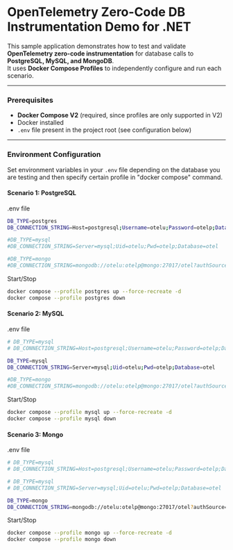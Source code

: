 # OpenTelemetry Zero-Code DB Instrumentation Demo for .NET

This sample application demonstrates how to test and validate **OpenTelemetry zero-code instrumentation** for database calls to **PostgreSQL, MySQL, and MongoDB**.  
It uses **Docker Compose Profiles** to independently configure and run each scenario.

---

### Prerequisites
- **Docker Compose V2** (required, since profiles are only supported in V2)
- Docker installed
- `.env` file present in the project root (see configuration below)

---

### Environment Configuration

Set environment variables in your `.env` file depending on the database you are testing and then specify certain profile in "docker compose" command.

#### Scenario 1: PostgreSQL

.env file

```bash
DB_TYPE=postgres
DB_CONNECTION_STRING=Host=postgresql;Username=otelu;Password=otelp;Database=otel

#DB_TYPE=mysql
#DB_CONNECTION_STRING=Server=mysql;Uid=otelu;Pwd=otelp;Database=otel

#DB_TYPE=mongo
#DB_CONNECTION_STRING=mongodb://otelu:otelp@mongo:27017/otel?authSource=admin
```

Start/Stop

```bash
docker compose --profile postgres up --force-recreate -d
docker compose --profile postgres down
```

#### Scenario 2: MySQL

.env file

```bash
# DB_TYPE=mysql
# DB_CONNECTION_STRING=Host=postgresql;Username=otelu;Password=otelp;Database=otel

DB_TYPE=mysql
DB_CONNECTION_STRING=Server=mysql;Uid=otelu;Pwd=otelp;Database=otel

#DB_TYPE=mongo
#DB_CONNECTION_STRING=mongodb://otelu:otelp@mongo:27017/otel?authSource=admin
```

Start/Stop

```bash
docker compose --profile mysql up --force-recreate -d
docker compose --profile mysql down
```

#### Scenario 3: Mongo

.env file

```bash
# DB_TYPE=mysql
# DB_CONNECTION_STRING=Host=postgresql;Username=otelu;Password=otelp;Database=otel

# DB_TYPE=mysql
# DB_CONNECTION_STRING=Server=mysql;Uid=otelu;Pwd=otelp;Database=otel

DB_TYPE=mongo
DB_CONNECTION_STRING=mongodb://otelu:otelp@mongo:27017/otel?authSource=admin
```

Start/Stop

```bash
docker compose --profile mongo up --force-recreate -d
docker compose --profile mongo down
```
